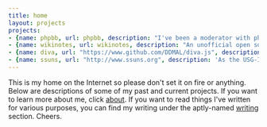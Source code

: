 ```yaml
---
title: home
layout: projects
projects:
- {name: phpbb, url: phpbb, description: "I've been a moderator with phpBB since October 2007, and am currently working on several modifications."}
- {name: wikinotes, url: wikinotes, description: "An unofficial open source wiki-based resource for the courses at McGill University. Side projects include converting to wikicode from other formats and vice versa."}
- {name: diva, url: "https://www.github.com/DDMAL/diva.js", description: "An open source document viewer for high-resolution scanned documents, particularly music. Spring of 2011 to present, for McGill's Department of Music Technology."}
- {name: ssuns, url: "http://www.ssuns.org", description: 'As the USG-IT for this Model UN conference at McGill, I redesigned the site and built a content management system around phpBB. The source of the site is <a href="https://www.github.com/dellsystem/ssuns-2011">available at github</a>; pull requests are welcomed.'}
---
```


This is my home on the Internet so please don't set it on fire or anything. Below are descriptions of some of my past and current projects. If you want to learn more about me, click <a href="about.html">about</a>. If you want to read things I've written for various purposes, you can find my writing under the aptly-named <a href="writing.html">writing</a> section. Cheers.
